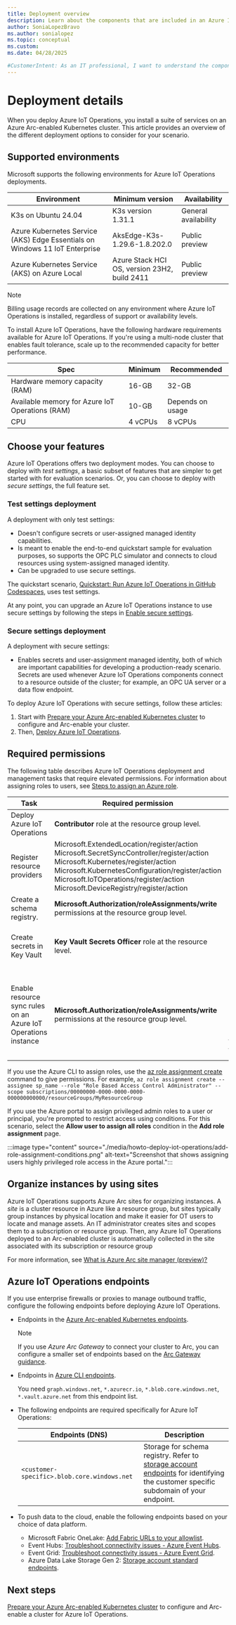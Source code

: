 ```yaml
---
title: Deployment overview
description: Learn about the components that are included in an Azure IoT Operations deployment and the different deployment options to consider for your scenario.
author: SoniaLopezBravo
ms.author: sonialopez
ms.topic: conceptual
ms.custom:
ms.date: 04/28/2025

#CustomerIntent: As an IT professional, I want to understand the components and deployment details before I start using Azure IoT Operations.
---
```


# Deployment details

When you deploy Azure IoT Operations, you install a suite of services on an Azure Arc-enabled Kubernetes cluster. This article provides an overview of the different deployment options to consider for your scenario.

## Supported environments

Microsoft supports the following environments for Azure IoT Operations deployments.

| Environment | Minimum version | Availability |
| ----------- | --------------- | ------------ |
| K3s on Ubuntu 24.04 | K3s version 1.31.1 | General availability |
| Azure Kubernetes Service (AKS) Edge Essentials on Windows 11 IoT Enterprise | AksEdge-K3s-1.29.6-1.8.202.0 | Public preview |
| Azure Kubernetes Service (AKS) on Azure Local | Azure Stack HCI OS, version 23H2, build 2411 | Public preview |

>[!NOTE]
>Billing usage records are collected on any environment where Azure IoT Operations is installed, regardless of support or availability levels.

To install Azure IoT Operations, have the following hardware requirements available for Azure IoT Operations. If you're using a multi-node cluster that enables fault tolerance, scale up to the recommended capacity for better performance.

| Spec | Minimum | Recommended |
|------|---------|-------------|
| Hardware memory capacity (RAM) | 16-GB | 32-GB |
| Available memory for Azure IoT Operations (RAM) | 10-GB | Depends on usage |
| CPU  | 4 vCPUs | 8 vCPUs     |

## Choose your features

Azure IoT Operations offers two deployment modes. You can choose to deploy with *test settings*, a basic subset of features that are simpler to get started with for evaluation scenarios. Or, you can choose to deploy with *secure settings*, the full feature set.

### Test settings deployment

A deployment with only test settings:

* Doesn't configure secrets or user-assigned managed identity capabilities.
* Is meant to enable the end-to-end quickstart sample for evaluation purposes, so supports the OPC PLC simulator and connects to cloud resources using system-assigned managed identity.
* Can be upgraded to use secure settings.

The quickstart scenario, [Quickstart: Run Azure IoT Operations in GitHub Codespaces](../get-started-end-to-end-sample/quickstart-deploy.md), uses test settings.

At any point, you can upgrade an Azure IoT Operations instance to use secure settings by following the steps in [Enable secure settings](howto-enable-secure-settings.md).

### Secure settings deployment

A deployment with secure settings:

* Enables secrets and user-assignment managed identity, both of which are important capabilities for developing a production-ready scenario. Secrets are used whenever Azure IoT Operations components connect to a resource outside of the cluster; for example, an OPC UA server or a data flow endpoint.

To deploy Azure IoT Operations with secure settings, follow these articles:

1. Start with [Prepare your Azure Arc-enabled Kubernetes cluster](./howto-prepare-cluster.md) to configure and Arc-enable your cluster.
1. Then, [Deploy Azure IoT Operations](./howto-deploy-iot-operations.md).

## Required permissions

The following table describes Azure IoT Operations deployment and management tasks that require elevated permissions. For information about assigning roles to users, see [Steps to assign an Azure role](../../role-based-access-control/role-assignments-steps.md).

| Task | Required permission | Comments |
| ---- | ------------------- | -------- |
| Deploy Azure IoT Operations | **Contributor** role at the resource group level. |  |
| Register resource providers | Microsoft.ExtendedLocation/register/action Microsoft.SecretSyncController/register/action Microsoft.Kubernetes/register/action Microsoft.KubernetesConfiguration/register/action Microsoft.IoTOperations/register/action Microsoft.DeviceRegistry/register/action| Only required to do once per subscription. |
| Create a schema registry. | **Microsoft.Authorization/roleAssignments/write** permissions at the resource group level. |  |
| Create secrets in Key Vault | **Key Vault Secrets Officer** role at the resource level. | Only required for secure settings deployment. |
| Enable resource sync rules on an Azure IoT Operations instance | **Microsoft.Authorization/roleAssignments/write** permissions at the resource group level. | Resource sync rules are disabled by default, but can be enabled as part of the [az iot ops create](/cli/azure/iot/ops#az-iot-ops-create) command. |

If you use the Azure CLI to assign roles, use the [az role assignment create](/cli/azure/role/assignment#az-role-assignment-create) command to give permissions. For example, `az role assignment create --assignee sp_name --role "Role Based Access Control Administrator" --scope subscriptions/00000000-0000-0000-0000-000000000000/resourceGroups/MyResourceGroup`

If you use the Azure portal to assign privileged admin roles to a user or principal, you're prompted to restrict access using conditions. For this scenario, select the **Allow user to assign all roles** condition in the **Add role assignment** page.

:::image type="content" source="./media/howto-deploy-iot-operations/add-role-assignment-conditions.png" alt-text="Screenshot that shows assigning users highly privileged role access in the Azure portal.":::

## Organize instances by using sites

Azure IoT Operations supports Azure Arc sites for organizing instances. A _site_ is a cluster resource in Azure like a resource group, but sites typically group instances by physical location and make it easier for OT users to locate and manage assets. An IT administrator creates sites and scopes them to a subscription or resource group. Then, any Azure IoT Operations deployed to an Arc-enabled cluster is automatically collected in the site associated with its subscription or resource group

For more information, see [What is Azure Arc site manager (preview)?](/azure/azure-arc/site-manager/overview)

## Azure IoT Operations endpoints

If you use enterprise firewalls or proxies to manage outbound traffic, configure the following endpoints before deploying Azure IoT Operations.

* Endpoints in the [Azure Arc-enabled Kubernetes endpoints](/azure/azure-arc/network-requirements-consolidated#azure-arc-enabled-kubernetes-endpoints).

  >[!NOTE]
  >If you use *Azure Arc Gateway* to connect your cluster to Arc, you can configure a smaller set of endpoints based on the [Arc Gateway guidance](/azure/azure-arc/servers/arc-gateway#step-3-ensure-the-required-urls-are-allowed-in-your-environment).

* Endpoints in [Azure CLI endpoints](/cli/azure/azure-cli-endpoints?tabs=azure-cloud#endpoints).

  You need `graph.windows.net`, `*.azurecr.io`, `*.blob.core.windows.net`, `*.vault.azure.net` from this endpoint list.

* The following endpoints are required specifically for Azure IoT Operations:

  |Endpoints (DNS) | Description |
  |-|-|
  | `<customer-specific>.blob.core.windows.net` | Storage for schema registry. Refer to [storage account endpoints](/azure/storage/common/storage-account-overview#storage-account-endpoints) for identifying the customer specific subdomain of your endpoint. |

* To push data to the cloud, enable the following endpoints based on your choice of data platform.

  * Microsoft Fabric OneLake: [Add Fabric URLs to your allowlist](/fabric/security/fabric-allow-list-urls#onelake).
  * Event Hubs: [Troubleshoot connectivity issues - Azure Event Hubs](/azure/event-hubs/troubleshooting-guide).
  * Event Grid: [Troubleshoot connectivity issues - Azure Event Grid](/azure/event-grid/troubleshoot-network-connectivity).
  * Azure Data Lake Storage Gen 2: [Storage account standard endpoints](/azure/storage/common/storage-account-overview#standard-endpoints).


## Next steps

[Prepare your Azure Arc-enabled Kubernetes cluster](./howto-prepare-cluster.md) to configure and Arc-enable a cluster for Azure IoT Operations.
